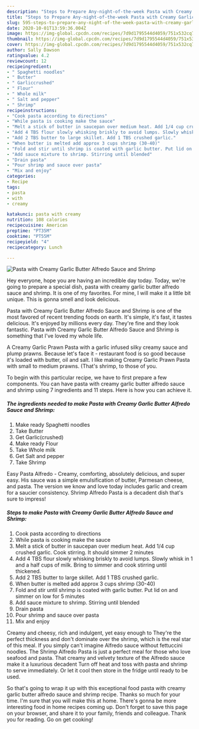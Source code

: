 ```yaml
---
description: "Steps to Prepare Any-night-of-the-week Pasta with Creamy Garlic Butter Alfredo Sauce and Shrimp"
title: "Steps to Prepare Any-night-of-the-week Pasta with Creamy Garlic Butter Alfredo Sauce and Shrimp"
slug: 595-steps-to-prepare-any-night-of-the-week-pasta-with-creamy-garlic-butter-alfredo-sauce-and-shrimp
date: 2020-10-01T13:59:36.004Z
image: https://img-global.cpcdn.com/recipes/7d9d1795544d4059/751x532cq70/pasta-with-creamy-garlic-butter-alfredo-sauce-and-shrimp-recipe-main-photo.jpg
thumbnail: https://img-global.cpcdn.com/recipes/7d9d1795544d4059/751x532cq70/pasta-with-creamy-garlic-butter-alfredo-sauce-and-shrimp-recipe-main-photo.jpg
cover: https://img-global.cpcdn.com/recipes/7d9d1795544d4059/751x532cq70/pasta-with-creamy-garlic-butter-alfredo-sauce-and-shrimp-recipe-main-photo.jpg
author: Sally Dawson
ratingvalue: 4.2
reviewcount: 12
recipeingredient:
- " Spaghetti noodles"
- " Butter"
- " Garliccrushed"
- " Flour"
- " Whole milk"
- " Salt and pepper"
- " Shrimp"
recipeinstructions:
- "Cook pasta according to directions"
- "While pasta is cooking make the sauce"
- "Melt a stick of butter in saucepan over medium heat. Add 1/4 cup crushed garlic. Cook stirring. It should simmer 2 minutes"
- "Add 4 TBS flour slowly whisking briskly to avoid lumps. Slowly whisk in 1 and a half cups of milk. Bring to simmer and cook stirring until thickened."
- "Add 2 TBS butter to large skillet. Add 1 TBS crushed garlic."
- "When butter is melted add approx 3 cups shrimp (30-40)"
- "Fold and stir until shrimp is coated with garlic butter. Put lid on and simmer on low for 5 minutes"
- "Add sauce mixture to shrimp. Stirring until blended"
- "Drain pasta"
- "Pour shrimp and sauce over pasta"
- "Mix and enjoy"
categories:
- Recipe
tags:
- pasta
- with
- creamy

katakunci: pasta with creamy 
nutrition: 108 calories
recipecuisine: American
preptime: "PT35M"
cooktime: "PT55M"
recipeyield: "4"
recipecategory: Lunch

---
```



![Pasta with Creamy Garlic Butter Alfredo Sauce and Shrimp](https://img-global.cpcdn.com/recipes/7d9d1795544d4059/751x532cq70/pasta-with-creamy-garlic-butter-alfredo-sauce-and-shrimp-recipe-main-photo.jpg)

Hey everyone, hope you are having an incredible day today. Today, we're going to prepare a special dish, pasta with creamy garlic butter alfredo sauce and shrimp. It is one of my favorites. For mine, I will make it a little bit unique. This is gonna smell and look delicious.

Pasta with Creamy Garlic Butter Alfredo Sauce and Shrimp is one of the most favored of recent trending foods on earth. It's simple, it's fast, it tastes delicious. It's enjoyed by millions every day. They're fine and they look fantastic. Pasta with Creamy Garlic Butter Alfredo Sauce and Shrimp is something that I've loved my whole life.

A Creamy Garlic Prawn Pasta with a garlic infused silky creamy sauce and plump prawns. Because let&#39;s face it - restaurant food is so good because it&#39;s loaded with butter, oil and salt. I like making Creamy Garlic Prawn Pasta with small to medium prawns. (That&#39;s shrimp, to those of you.


To begin with this particular recipe, we have to first prepare a few components. You can have pasta with creamy garlic butter alfredo sauce and shrimp using 7 ingredients and 11 steps. Here is how you can achieve it.

<!--inarticleads1-->

##### The ingredients needed to make Pasta with Creamy Garlic Butter Alfredo Sauce and Shrimp:

1. Make ready  Spaghetti noodles
1. Take  Butter
1. Get  Garlic(crushed)
1. Make ready  Flour
1. Take  Whole milk
1. Get  Salt and pepper
1. Take  Shrimp


Easy Pasta Alfredo - Creamy, comforting, absolutely delicious, and super easy. His sauce was a simple emulsification of butter, Parmesan cheese, and pasta. The version we know and love today includes garlic and cream for a saucier consistency. Shrimp Alfredo Pasta is a decadent dish that&#39;s sure to impress! 

<!--inarticleads2-->

##### Steps to make Pasta with Creamy Garlic Butter Alfredo Sauce and Shrimp:

1. Cook pasta according to directions
1. While pasta is cooking make the sauce
1. Melt a stick of butter in saucepan over medium heat. Add 1/4 cup crushed garlic. Cook stirring. It should simmer 2 minutes
1. Add 4 TBS flour slowly whisking briskly to avoid lumps. Slowly whisk in 1 and a half cups of milk. Bring to simmer and cook stirring until thickened.
1. Add 2 TBS butter to large skillet. Add 1 TBS crushed garlic.
1. When butter is melted add approx 3 cups shrimp (30-40)
1. Fold and stir until shrimp is coated with garlic butter. Put lid on and simmer on low for 5 minutes
1. Add sauce mixture to shrimp. Stirring until blended
1. Drain pasta
1. Pour shrimp and sauce over pasta
1. Mix and enjoy


Creamy and cheesy, rich and indulgent, yet easy enough to They&#39;re the perfect thickness and don&#39;t dominate over the shrimp, which is the real star of this meal. If you simply can&#39;t imagine Alfredo sauce without fettuccini noodles. The Shrimp Alfredo Pasta is just a perfect meal for those who love seafood and pasta. That creamy and velvety texture of the Alfredo sauce make it a luxurious decadent Turn off heat and toss with pasta and shrimp to serve immediately. Or let it cool then store in the fridge until ready to be used. 

So that's going to wrap it up with this exceptional food pasta with creamy garlic butter alfredo sauce and shrimp recipe. Thanks so much for your time. I'm sure that you will make this at home. There's gonna be more interesting food in home recipes coming up. Don't forget to save this page on your browser, and share it to your family, friends and colleague. Thank you for reading. Go on get cooking!
